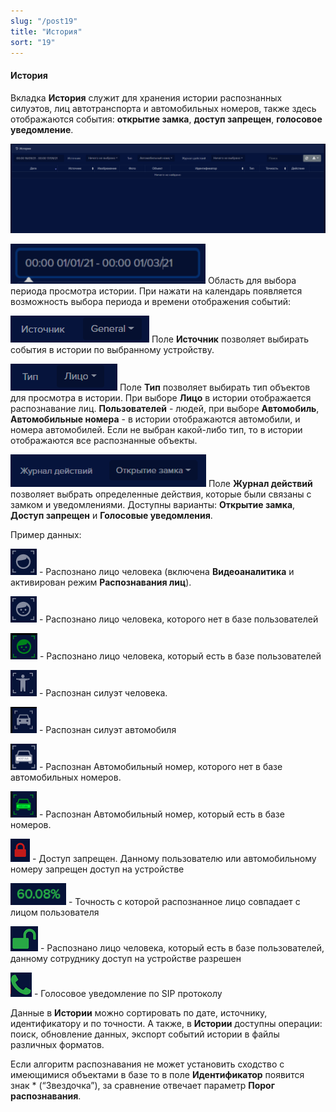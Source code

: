 ```yaml
---
slug: "/post19"
title: "История"
sort: "19"
---
```


#### История
Вкладка **История** служит для хранения истории распознанных силуэтов, лиц автотранспорта и автомобильных номеров, также здесь отображаются события: **открытие замка**, **доступ запрещен**, **голосовое уведомление**.

![](images/Screenshot_155.png)

![](images/Screenshot_120.png) Область для выбора периода просмотра истории. При нажати на календарь появляется возможность выбора периода и времени отображения событий:

![](images/Screenshot_119.png) Поле **Источник** позволяет выбирать события в истории по выбранному устройству.

![](images/Screenshot_121.png) Поле **Тип** позволяет выбирать тип объектов для просмотра в истории. При выборе **Лицо** в истории отображается распознавание лиц. **Пользователей** - людей, при выборе **Автомобиль**, **Автомобильные номера** - в истории отображаются автомобили, и номера автомобилей. Если не выбран какой-либо тип, то в истории отображаются все распознанные объекты.

![](images/Screenshot_123.png) Поле **Журнал действий** позволяет выбрать определенные действия, которые были связаны с замком и уведомлениями. Доступны варианты: **Открытие замка**, **Доступ запрещен** и **Голосовые уведомления**.

Пример данных:

![](images/Screenshot_127.png) - Распознано лицо человека (включена **Видеоаналитика** и активирован режим **Распознавания лиц**).

![](images/Screenshot_128.png) - Распознано лицо человека, которого нет в базе пользователей

![](images/Screenshot_125.png) - Распознано лицо человека, который есть в базе пользователей

![](images/Screenshot_131.png) - Распознан силуэт человека. 

![](images/Screenshot_130.png) - Распознан силуэт автомобиля

![](images/Screenshot_126.png) - Распознан Автомобильный номер, которого нет в базе автомобильных номеров.

![](images/Screenshot_129.png) - Распознан Автомобильный номер, который есть в базе номеров. 

![](images/Screenshot_133.png) - Доступ запрещен. Данному пользователю или автомобильному номеру запрещен доступ на устройстве

![](images/Screenshot_135.png) - Точность с которой распознанное лицо совпадает с лицом пользователя

![](images/Screenshot_132.png) - Распознано лицо человека, который есть в базе пользователей, данному сотруднику доступ на устройстве разрешен

![](images/Screenshot_134.png) - Голосовое уведомление по SIP протоколу

Данные в **Истории** можно сортировать по дате, источнику, идентификатору и по точности. А также, в **Истории** доступны операции: поиск, обновление данных, экспорт событий истории в файлы различных форматов.

Если алгоритм распознавания не может установить сходство с имеющимися объектами в базе то в поле **Идентификатор**  появится знак * (“Звездочка”), за сравнение отвечает параметр **Порог распознавания**.